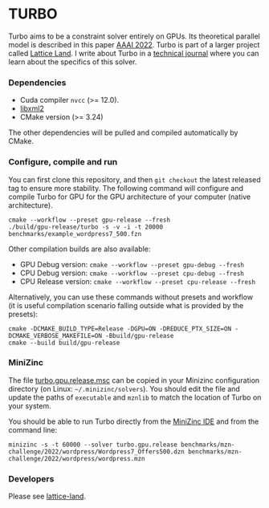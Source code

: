 # TURBO

Turbo aims to be a constraint solver entirely on GPUs.
Its theoretical parallel model is described in this paper [AAAI 2022](http://hyc.io/papers/aaai2022.pdf).
Turbo is part of a larger project called [Lattice Land](https://github.com/lattice-land).
I write about Turbo in a [technical journal](https://lattice-land.github.io/1-turbo.html) where you can learn about the specifics of this solver.

### Dependencies

* Cuda compiler `nvcc` (>= 12.0).
* [libxml2](http://xmlsoft.org/)
* CMake version (>= 3.24)

The other dependencies will be pulled and compiled automatically by CMake.

### Configure, compile and run

You can first clone this repository, and then `git checkout` the latest released tag to ensure more stability.
The following command will configure and compile Turbo for GPU for the GPU architecture of your computer (native architecture).

```
cmake --workflow --preset gpu-release --fresh
./build/gpu-release/turbo -s -v -i -t 20000 benchmarks/example_wordpress7_500.fzn
```

Other compilation builds are also available:

* GPU Debug version: `cmake --workflow --preset gpu-debug --fresh`
* CPU Debug version: `cmake --workflow --preset cpu-debug --fresh`
* CPU Release version: `cmake --workflow --preset cpu-release --fresh`

Alternatively, you can use these commands without presets and workflow (it is useful compilation scenario falling outside what is provided by the presets):

```
cmake -DCMAKE_BUILD_TYPE=Release -DGPU=ON -DREDUCE_PTX_SIZE=ON -DCMAKE_VERBOSE_MAKEFILE=ON -Bbuild/gpu-release
cmake --build build/gpu-release
```

### MiniZinc

The file [turbo.gpu.release.msc](https://github.com/ptal/turbo/blob/v1.1.0/benchmarks/minizinc/turbo.gpu.release.msc) can be copied in your Minizinc configuration directory (on Linux: `~/.minizinc/solvers`).
You should edit the file and update the paths of `executable` and `mznlib` to match the location of Turbo on your system.

You should be able to run Turbo directly from the [MiniZinc IDE](https://www.minizinc.org/) and from the command line:

```
minizinc -s -t 60000 --solver turbo.gpu.release benchmarks/mzn-challenge/2022/wordpress/Wordpress7_Offers500.dzn benchmarks/mzn-challenge/2022/wordpress/wordpress.mzn
```

### Developers

Please see [lattice-land](https://github.com/lattice-land/.github).
